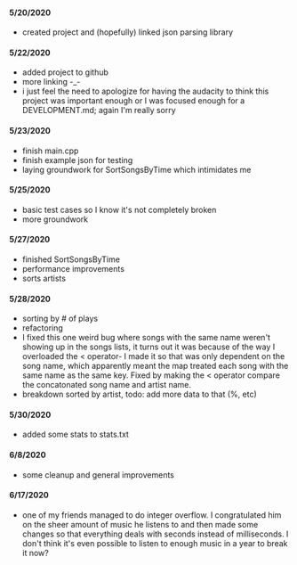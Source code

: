 #### 5/20/2020
   - created project and (hopefully) linked json parsing library
    
#### 5/22/2020
   - added project to github
   - more linking -_-
   - i just feel the need to apologize for having the audacity to think this project was important enough or I was focused enough for a DEVELOPMENT.md; again I'm really sorry
    
#### 5/23/2020
   - finish main.cpp
   - finish example json for testing
   - laying groundwork for SortSongsByTime which intimidates me
    
#### 5/25/2020
   - basic test cases so I know it's not completely broken
   - more groundwork
    
#### 5/27/2020
   - finished SortSongsByTime
   - performance improvements
   - sorts artists
    
#### 5/28/2020
   - sorting by # of plays
   - refactoring
   - I fixed this one weird bug where songs with the same name weren't showing up in the songs lists, it turns out it was because of the way I overloaded the < operator- I made it so that was only dependent on the song name, which apparently meant the map treated each song with the same name as the same key. Fixed by making the < operator compare the concatonated song name and artist name.
   - breakdown sorted by artist, todo: add more data to that (%, etc)
   
#### 5/30/2020
   - added some stats to stats.txt

#### 6/8/2020
   - some cleanup and general improvements
   
#### 6/17/2020
   - one of my friends managed to do integer overflow. I congratulated him on the sheer amount of music he listens to and then made some changes so that everything deals with seconds instead of milliseconds. I don't think it's even possible to listen to enough music in a year to break it now?